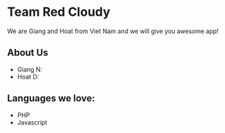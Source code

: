 # Team Red Cloudy
We are Giang and Hoat from Viet Nam and we will give you awesome app!

## About Us
- Giang N:
- Hoat D:

## Languages we love:
- PHP
- Javascript

